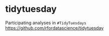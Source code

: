 # tidytuesday

Participating analyses in `#TidyTuesdays`
https://github.com/rfordatascience/tidytuesday
